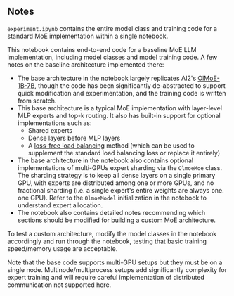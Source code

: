 ## Notes
`experiment.ipynb` contains the entire model class and training code for a standard MoE implementation within a single notebook.

This notebook contains end-to-end code for a baseline MoE LLM implementation, including model classes and model training code. A few notes on the baseline architecture implemented there:

- The base architecture in the notebook largely replicates AI2's [OlMoE-1B-7B](https://arxiv.org/pdf/2409.02060), though the code has been significantly de-abstracted to support quick modification and experimentation, and the training code is written from scratch.
- This base architecture is a typical MoE implementation with layer-level MLP experts and top-k routing. It also has built-in support for optional implementations such as:
    - Shared experts
    - Dense layers before MLP layers
    - A [loss-free load balancing](https://arxiv.org/abs/2408.15664) method (which can be used to supplement the standard load balancing loss or replace it entirely)
- The base architecture in the notebook also contains optional implementations of multi-GPUs expert sharding via the `OlmoeMoe` class. The sharding strategy is to keep all dense layers on a single primary GPU, with experts are distributed among one or more GPUs, and no fractional sharding (i.e. a single expert's entire weights are always one. one GPU). Refer to the `OlmoeModel` initialization in the notebook to understand expert allocation.
- The notebook also contains detailed notes recommending which sections should be modified for building a custom MoE architecture.

To test a custom architecture, modify the model classes in the notebook accordingly and run through the notebook, testing that basic training speed/memory usage are acceptable.

Note that the base code supports multi-GPU setups but they must be on a single node. Multinode/multiprocess setups add significantly complexity for expert training and will require careful implementation of distributed communication not supported here.